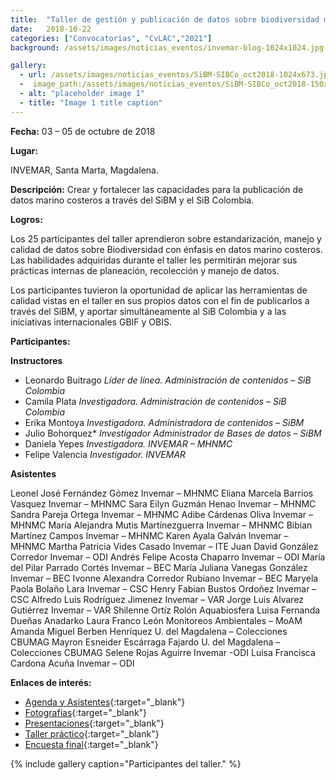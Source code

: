 ```yaml
---
title:  "Taller de gestión y publicación de datos sobre biodiversidad marina – SiBM"
date:   2018-10-22
categories: ["Convocatorias", "CvLAC","2021"]
background: /assets/images/noticias_eventos/invemar-blog-1024x1024.jpg

gallery:
  - url: /assets/images/noticias_eventos/SiBM-SIBCo_oct2018-1024x673.jpg
  -  image_path:/assets/images/noticias_eventos/SiBM-SIBCo_oct2018-150x150.jpg
  - alt: "placeholder image 1"
  - title: "Image 1 title caption"
---
```


**Fecha:**
03 – 05 de octubre de 2018

**Lugar:**

INVEMAR, Santa Marta, Magdalena.

**Descripción:**
Crear y fortalecer las capacidades para la publicación de datos marino costeros a través del SiBM y el SiB Colombia. 

 

**Logros:**

Los 25 participantes del taller aprendieron sobre estandarización, manejo y calidad de datos sobre Biodiversidad con énfasis en datos marino costeros. Las habilidades adquiridas durante el taller les permitirán mejorar sus prácticas internas de planeación, recolección y manejo de datos.

Los participantes tuvieron la oportunidad de aplicar las herramientas de calidad vistas en el taller en sus propios datos con el fin de publicarlos a través del SiBM, y aportar simultáneamente al SiB Colombia y a las iniciativas internacionales GBIF y OBIS.

 

**Participantes:**

**Instructores**

* Leonardo Buitrago
*Líder de línea. Administración de contenidos – SiB Colombia*
* Camila Plata
*Investigadora. Administración de contenidos – SiB Colombia*
* Erika Montoya
*Investigadora. Administradora de contenidos – SiBM*
* Julio Bohorquez*
*Investigador Administrador de Bases de datos – SiBM*
* Daniela Yepes
*Investigadora. INVEMAR – MHNMC*
* Felipe Valencia
*Investigador. INVEMAR*

**Asistentes**

Leonel  José Fernández Gómez    Invemar  –  MHNMC
Eliana  Marcela Barrios Vasquez	Invemar – MHNMC
Sara  Eilyn Guzmán Henao	Invemar – MHNMC
Sandra Pareja Ortega	Invemar – MHNMC
Adibe Cárdenas Oliva	Invemar – MHNMC
María Alejandra Mutis Martínezguerra	Invemar – MHNMC
Bibian Martínez Campos	Invemar – MHNMC
Karen Ayala Galván	Invemar – MHNMC
Martha Patricia Vides Casado	Invemar – ITE
Juan  David González Corredor	Invemar – ODI
Andrés Felipe Acosta Chaparro	Invemar – ODI
María  del Pilar Parrado Cortés	Invemar – BEC
María Juliana Vanegas González	Invemar – BEC
Ivonne Alexandra Corredor Rubiano	Invemar – BEC
Maryela Paola Bolaño Lara	Invemar – CSC
Henry Fabian Bustos Ordoñez	Invemar – CSC
Alfredo Luis Rodríguez Jimenez	Invemar – VAR
Jorge Luis Alvarez Gutiérrez	Invemar – VAR
Shilenne Ortíz Rolón	Aquabiosfera
Luisa Fernanda Dueñas	Anadarko
Laura  Franco León	Monitoreos Ambientales – MoAM
Amanda Miguel Berben Henríquez	U. del Magdalena – Colecciones CBUMAG
Mayron Esneider Escárraga Fajardo	U. del Magdalena – Colecciones CBUMAG
Selene  Rojas Aguirre	Invemar -ODI
Luisa Francisca Cardona Acuña	Invemar – ODI

**Enlaces de interés:**

- [Agenda y Asistentes](https://drive.google.com/drive/folders/1AalOw2ElnEnWtUNAdHwmV9dNdTBkTWA_){:target="_blank"}
- [Fotografías](https://drive.google.com/drive/folders/12aF7MyQij2pI1hAROjDP6NDhKYeiACj1){:target="_blank"}
- [Presentaciones](https://drive.google.com/drive/folders/19PWbN2SYrRhExf456QzNntE06zEc-fm6){:target="_blank"}
- [Taller práctico](https://drive.google.com/drive/folders/1sr2Y5OofT7K-IVrwDumXkZ0CMFGipQWB){:target="_blank"}
- [Encuesta final](https://drive.google.com/file/d/1hEyEbyFAyqO9ywHFxs8DD11heK2u1bi-/view){:target="_blank"}

{% include gallery caption="Participantes del taller." %}
